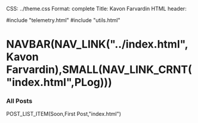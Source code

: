 CSS: ../theme.css
Format: complete
Title: Kavon Farvardin
HTML header: <link rel="icon" type="image/png" href="images/duck.png" />

#include "telemetry.html"
#include "utils.html"

NAVBAR(NAV_LINK("../index.html",Kavon Farvardin),SMALL(NAV_LINK_CRNT("index.html",PLog)))
====================

### All Posts

POST_LIST_ITEM(Soon,First Post,"index.html")
